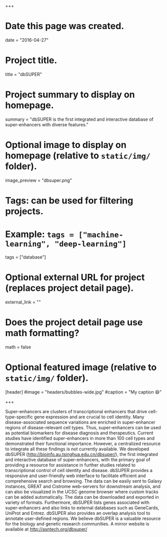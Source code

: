 +++
# Date this page was created.
date = "2016-04-27"

# Project title.
title = "dbSUPER"

# Project summary to display on homepage.
summary = "dbSUPER is the first integrated and interactive database of super-enhancers with diverse features."

# Optional image to display on homepage (relative to `static/img/` folder).
image_preview = "dbsuper.png"

# Tags: can be used for filtering projects.
# Example: `tags = ["machine-learning", "deep-learning"]`
tags = ["database"]

# Optional external URL for project (replaces project detail page).
external_link = ""

# Does the project detail page use math formatting?
math = false

# Optional featured image (relative to `static/img/` folder).
[header]
#image = "headers/bubbles-wide.jpg"
#caption = "My caption :smile:"

+++

Super-enhancers are clusters of transcriptional enhancers that drive cell-type-specific gene expression and are crucial to cell identity. Many disease-associated sequence variations are enriched in super-enhancer regions of disease-relevant cell types. Thus, super-enhancers can be used as potential biomarkers for disease diagnosis and therapeutics. Current studies have identified super-enhancers in more than 100 cell types and demonstrated their functional importance. However, a centralized resource to integrate all these findings is not currently available. We developed dbSUPER (http://bioinfo.au.tsinghua.edu.cn/dbsuper/), the first integrated and interactive database of super-enhancers, with the primary goal of providing a resource for assistance in further studies related to transcriptional control of cell identity and disease. dbSUPER provides a responsive and user-friendly web interface to facilitate efficient and comprehensive search and browsing. The data can be easily sent to Galaxy instances, GREAT and Cistrome web-servers for downstream analysis, and can also be visualized in the UCSC genome browser where custom tracks can be added automatically. The data can be downloaded and exported in variety of formats. Furthermore, dbSUPER lists genes associated with super-enhancers and also links to external databases such as GeneCards, UniProt and Entrez. dbSUPER also provides an overlap analysis tool to annotate user-defined regions. We believe dbSUPER is a valuable resource for the biology and genetic research communities. A mirror website is available at http://asntech.org/dbsuper/